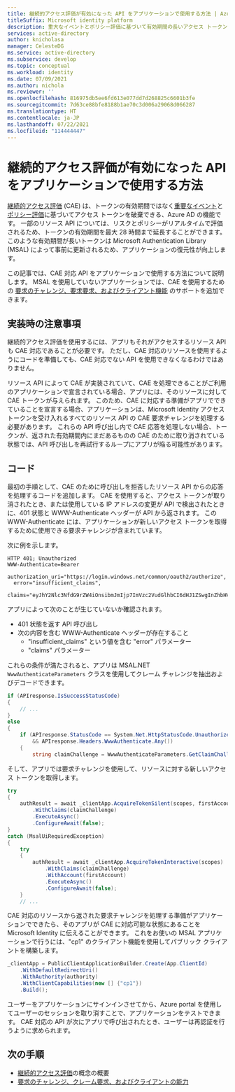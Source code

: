 ```yaml
---
title: 継続的アクセス評価が有効になった API をアプリケーションで使用する方法 | Azure
titleSuffix: Microsoft identity platform
description: 重大なイベントとポリシー評価に基づいて有効期間の長いアクセス トークンを取り消すことができるように継続的アクセス評価のサポートを追加することで、アプリのセキュリティと復元性を強化する方法。
services: active-directory
author: knicholasa
manager: CelesteDG
ms.service: active-directory
ms.subservice: develop
ms.topic: conceptual
ms.workload: identity
ms.date: 07/09/2021
ms.author: nichola
ms.reviewer: ''
ms.openlocfilehash: 816975db5ee6fd613e077dd7d268825c6601b3fe
ms.sourcegitcommit: 7d63ce88bfe8188b1ae70c3d006a29068d066287
ms.translationtype: HT
ms.contentlocale: ja-JP
ms.lasthandoff: 07/22/2021
ms.locfileid: "114444447"
---
```

# <a name="how-to-use-continuous-access-evaluation-enabled-apis-in-your-applications"></a>継続的アクセス評価が有効になった API をアプリケーションで使用する方法

[継続的アクセス評価](../conditional-access/concept-continuous-access-evaluation.md) (CAE) は、トークンの有効期間ではなく[重要なイベント](../conditional-access/concept-continuous-access-evaluation.md#critical-event-evaluation)と[ポリシー評価](../conditional-access/concept-continuous-access-evaluation.md#conditional-access-policy-evaluation-preview)に基づいてアクセス トークンを破棄できる、Azure AD の機能です。 一部のリソース API については、リスクとポリシーがリアルタイムで評価されるため、トークンの有効期間を最大 28 時間まで延長することができます。 このような有効期間が長いトークンは Microsoft Authentication Library (MSAL) によって事前に更新されるため、アプリケーションの復元性が向上します。

この記事では、CAE 対応 API をアプリケーションで使用する方法について説明します。 MSAL を使用していないアプリケーションでは、CAE を使用するための [要求のチャレンジ、要求要求、およびクライアント機能](claims-challenge.md) のサポートを追加できます。

## <a name="implementation-considerations"></a>実装時の注意事項

継続的アクセス評価を使用するには、アプリもそれがアクセスするリソース API も CAE 対応であることが必要です。 ただし、CAE 対応のリソースを使用するようにコードを準備しても、CAE 対応でない API を使用できなくなるわけではありません。

リソース API によって CAE が実装されていて、CAE を処理できることがご利用のアプリケーションで宣言されている場合、アプリには、そのリソースに対して CAE トークンが与えられます。 このため、CAE に対応する準備がアプリでできていることを宣言する場合、アプリケーションは、Microsoft Identity アクセス トークンを受け入れるすべてのリソース API の CAE 要求チャレンジを処理する必要があります。 これらの API 呼び出し内で CAE 応答を処理しない場合、トークンが、返された有効期間内にまだあるものの CAE のために取り消されている状態では、API 呼び出しを再試行するループにアプリが陥る可能性があります。

## <a name="the-code"></a>コード

最初の手順として、CAE のために呼び出しを拒否したリソース API からの応答を処理するコードを追加します。 CAE を使用すると、アクセス トークンが取り消されたとき、または使用している IP アドレスの変更が API で検出されたときに、401 状態と WWW-Authenticate ヘッダーが API から返されます。 この WWW-Authenticate には、アプリケーションが新しいアクセス トークンを取得するために使用できる要求チャレンジが含まれています。

次に例を示します。

```console
HTTP 401; Unauthorized
WWW-Authenticate=Bearer
  authorization_uri="https://login.windows.net/common/oauth2/authorize",
  error="insufficient_claims",
  claims="eyJhY2Nlc3NfdG9rZW4iOnsibmJmIjp7ImVzc2VudGlhbCI6dHJ1ZSwgInZhbHVlIjoiMTYwNDEwNjY1MSJ9fX0="
```

アプリによって次のことが生じていないか確認されます。

- 401 状態を返す API 呼び出し
- 次の内容を含む WWW-Authenticate ヘッダーが存在すること
  - "insufficient_claims" という値を含む "error" パラメーター
  - "claims" パラメーター

これらの条件が満たされると、アプリは MSAL.NET `WwwAuthenticateParameters` クラスを使用してクレーム チャレンジを抽出およびデコードできます。

```csharp
if (APIresponse.IsSuccessStatusCode)
{
    // ...
}
else
{
    if (APIresponse.StatusCode == System.Net.HttpStatusCode.Unauthorized
        && APIresponse.Headers.WwwAuthenticate.Any())
    {
        string claimChallenge = WwwAuthenticateParameters.GetClaimChallengeFromResponseHeaders(APIresponse.Headers);
```

そして、アプリでは要求チャレンジを使用して、リソースに対する新しいアクセス トークンを取得します。

```csharp
try
{
    authResult = await _clientApp.AcquireTokenSilent(scopes, firstAccount)
        .WithClaims(claimChallenge)
        .ExecuteAsync()
        .ConfigureAwait(false);
}
catch (MsalUiRequiredException)
{
    try
    {
        authResult = await _clientApp.AcquireTokenInteractive(scopes)
            .WithClaims(claimChallenge)
            .WithAccount(firstAccount)
            .ExecuteAsync()
            .ConfigureAwait(false);
    }
    // ...
```

CAE 対応のリソースから返された要求チャレンジを処理する準備がアプリケーションでできたら、そのアプリが CAE に対応可能な状態にあることを Microsoft Identity に伝えることができます。 これをお使いの MSAL アプリケーションで行うには、"cp1" のクライアント機能を使用してパブリック クライアントを構築します。

```csharp
_clientApp = PublicClientApplicationBuilder.Create(App.ClientId)
    .WithDefaultRedirectUri()
    .WithAuthority(authority)
    .WithClientCapabilities(new [] {"cp1"})
    .Build();
```

ユーザーをアプリケーションにサインインさせてから、Azure portal を使用してユーザーのセッションを取り消すことで、アプリケーションをテストできます。 CAE 対応の API が次にアプリで呼び出されたとき、ユーザーは再認証を行うように求められます。

## <a name="next-steps"></a>次の手順

- [継続的アクセス評価](../conditional-access/concept-continuous-access-evaluation.md)の概念の概要
- [要求のチャレンジ、クレーム要求、およびクライアントの能力](claims-challenge.md)
